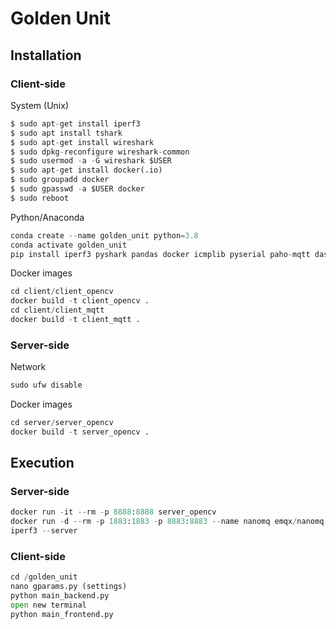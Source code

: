 # Golden Unit

## Installation
### Client-side
System (Unix)
```python
$ sudo apt-get install iperf3
$ sudo apt install tshark
$ sudo apt-get install wireshark
$ sudo dpkg-reconfigure wireshark-common 
$ sudo usermod -a -G wireshark $USER
$ sudo apt-get install docker(.io)
$ sudo groupadd docker
$ sudo gpasswd -a $USER docker
$ sudo reboot
```
Python/Anaconda
```python
conda create --name golden_unit python=3.8
conda activate golden_unit 
pip install iperf3 pyshark pandas docker icmplib pyserial paho-mqtt dash dash-bootstrap-components
```

Docker images
```python
cd client/client_opencv
docker build -t client_opencv .
cd client/client_mqtt
docker build -t client_mqtt .
```
### Server-side
Network
```python
sudo ufw disable
```
Docker images
```python
cd server/server_opencv
docker build -t server_opencv .
```

## Execution
### Server-side
```python
docker run -it --rm -p 8888:8888 server_opencv
docker run -d --rm -p 1883:1883 -p 8883:8883 --name nanomq emqx/nanomq:latest
iperf3 --server
```

### Client-side
```python
cd /golden_unit
nano gparams.py (settings)
python main_backend.py 
open new terminal
python main_frontend.py
```
<!---sudo iptables -I INPUT -s 192.168.200.118 -j ACCEPT-->
<!---#sudo iptables -I OUTPUT -s 192.168.200.118 -j ACCEPT-->

<!---#sudo ufw allow from 192.168.200.117-->
<!---#sudo iptables -I INPUT -s 192.168.200.117 -j ACCEPT-->
<!---#sudo iptables -I OUTPUT -s 192.168.200.117 -j ACCEPT-->

<!---# sudo iptables -t nat -A PREROUTING -p tcp -d 192.168.2.X --dport 80 -jDNAT --to-destination 10.23.220.88:80-->
<!---#sudo iptables -t nat -A PREROUTING -d 192.168.200.117 --dport 8050 -jDNAT --to-destination 127.0.0.1:8050-->

<!---#sudo iptables -A PREROUTING -t nat -i ens18 -p tcp --dport 8050 -j DNAT --to 127.0.0.1:8050-->
<!---sudo iptables -A FORWARD -p tcp -d 127.0.0.1 --dport 8050 -j ACCEPT-->

